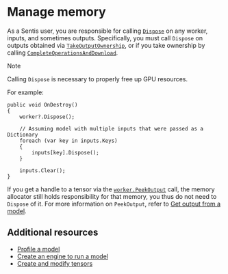 # Manage memory

As a Sentis user, you are responsible for calling [`Dispose`](xref:Unity.Sentis.GenericWorker.Dispose) on any worker, inputs, and sometimes outputs. Specifically, you must call `Dispose` on outputs obtained via [`TakeOutputOwnership`](xref:Unity.Sentis.IWorker.TakeOutputOwnership), or if you take ownership by calling [`CompleteOperationsAndDownload`](xref:Unity.Sentis.Tensor.CompleteOperationsAndDownload). 

> [!NOTE]
> Calling `Dispose` is necessary to properly free up GPU resources.

For example:

```
public void OnDestroy()
{
    worker?.Dispose();

    // Assuming model with multiple inputs that were passed as a Dictionary
    foreach (var key in inputs.Keys)
    {
        inputs[key].Dispose();
    }
    
    inputs.Clear();
}
```

If you get a handle to a tensor via the [`worker.PeekOutput`](xref:Unity.Sentis.IWorker.PeekOutput) call, the memory allocator still holds responsibility for that memory, you thus do not need to `Dispose` of it. For more information on `PeekOutput`, refer to [Get output from a model](get-the-output.md).

## Additional resources

- [Profile a model](profile-a-model.md)
- [Create an engine to run a model](create-an-engine.md)
- [Create and modify tensors](do-basic-tensor-operations.md)
